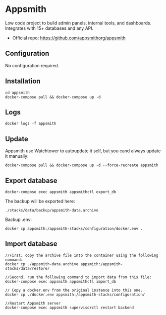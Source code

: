 # Appsmith
Low code project to build admin panels, internal tools, and dashboards. Integrates with 15+ databases and any API.

* Official repo: https://github.com/appsmithorg/appsmith

## Configuration
No configuration required.

## Installation
```
cd appsmith
docker-compose pull && docker-compose up -d
```

## Logs
```
docker logs -f appsmith
```
## Update
Appsmith use Watchtower to autoupdate it self, but you cand always update it manually:

```
docker-compose pull && docker-compose up -d --force-recreate appsmith
```
## Export database
```
docker-compose exec appsmith appsmithctl export_db
```
The backup will be exported here:

```
./stacks/data/backup/appsmith-data.archive
```

Backup .env:

```
docker cp appsmith:/appsmith-stacks/configuration/docker.env .
```

## Import database
```
//First, copy the archive file into the container using the following command:
docker cp ./appsmith-data.archive appsmith:/appsmith-stacks/data/restore/

//Second, run the following command to import data from this file:
docker-compose exec appsmith appsmithctl import_db

// Copy a docker.env from the original instance into this one. 
docker cp ./docker.env appsmith:/appsmith-stacks/configuration/

//Restart Appsmith server
docker-compose exec appsmith supervisorctl restart backend
```